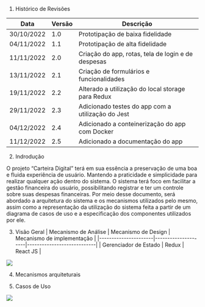1. Histórico de Revisões

| Data | Versão | Descrição |
|------|--------|-----------|
| 30/10/2022 | 1.0 | Prototipação de baixa fidelidade |
| 04/11/2022 | 1.1 | Prototipação de alta fidelidade |
| 11/11/2022 | 2.0 | Criação do app, rotas, tela de login e de despesas |
| 13/11/2022 | 2.1 | Criação de formulários e funcionalidades |
| 19/11/2022 | 2.2 | Alterado a utilização do local storage para Redux |
| 29/11/2022 | 2.3 | Adicionado testes do app com a utilização do Jest |
| 04/12/2022 | 2.4 | Adicionado a conteinerização do app com Docker |
| 11/12/2022 | 2.5 | Adicionado a documentação do app |

2. Indrodução

O projeto “Carteira Digital” terá em sua essência a preservação de uma boa e fluida experiência de usuário. Mantendo a praticidade e simplicidade para realizar qualquer ação dentro do sistema. O sistema terá foco em facilitar a gestão financeira do usuário, possibilitando registrar e ter um controle sobre suas despesas financeiras. Por meio desse documento, será abordado a arquitetura do sistema e os mecanismos utilizados pelo mesmo, assim como a representação da utilização do sistema feita a partir de um diagrama de casos de uso e a especificação dos componentes utilizados por ele.

3. Visão Geral
| Mecanismo de Análise | Mecanismo de Design | Mecanismo de implementação | 
|----------------------|---------------------|----------------------------|
| Gerenciador de Estado | Redux | React JS |

<img src="https://user-images.githubusercontent.com/83375130/206932967-884597c3-6c28-46b8-a1fc-4f013e97da81.png">

4. Mecanismos arquiteturais

5. Casos de Uso
 
<img src="https://user-images.githubusercontent.com/78619818/206927314-e66d2b93-6964-40f2-9e2e-1297c61d9905.png">
